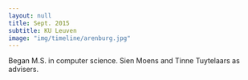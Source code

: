 ```yaml
---
layout: null
title: Sept. 2015
subtitle: KU Leuven
image: "img/timeline/arenburg.jpg"
---
```

Began M.S. in computer science. Sien Moens and Tinne Tuytelaars as advisers.
